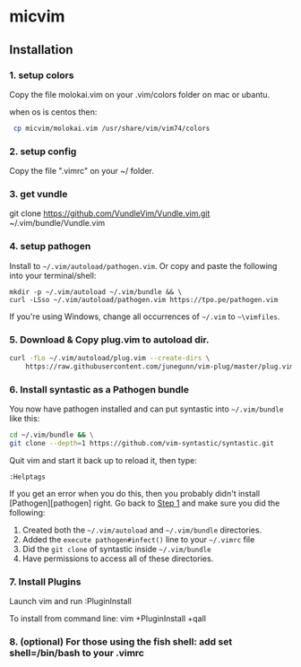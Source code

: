 # micvim


## Installation

### 1. setup colors

Copy the file molokai.vim on your .vim/colors folder on mac or ubantu.

when os is centos then:
```sh
 cp micvim/molokai.vim /usr/share/vim/vim74/colors
```


### 2. setup config

Copy the file ".vimrc" on your ~/ folder.


### 3. get vundle

git clone https://github.com/VundleVim/Vundle.vim.git ~/.vim/bundle/Vundle.vim

### 4. setup pathogen

Install to `~/.vim/autoload/pathogen.vim`.
Or copy and paste the following into your terminal/shell:

    mkdir -p ~/.vim/autoload ~/.vim/bundle && \
    curl -LSso ~/.vim/autoload/pathogen.vim https://tpo.pe/pathogen.vim

If you're using Windows, change all occurrences of `~/.vim` to `~\vimfiles`.

### 5. Download & Copy plug.vim to autoload dir.
```sh
curl -fLo ~/.vim/autoload/plug.vim --create-dirs \
    https://raw.githubusercontent.com/junegunn/vim-plug/master/plug.vim
```

### 6. Install syntastic as a Pathogen bundle

You now have pathogen installed and can put syntastic into `~/.vim/bundle` like
this:
```sh
cd ~/.vim/bundle && \
git clone --depth=1 https://github.com/vim-syntastic/syntastic.git
```
Quit vim and start it back up to reload it, then type:
```vim
:Helptags
```
If you get an error when you do this, then you probably didn't install
[Pathogen][pathogen] right. Go back to [Step 1](#step1) and make sure you did the
following:

1. Created both the `~/.vim/autoload` and `~/.vim/bundle` directories.
2. Added the `execute pathogen#infect()` line to your `~/.vimrc` file
3. Did the `git clone` of syntastic inside `~/.vim/bundle`
4. Have permissions to access all of these directories.


### 7. Install Plugins

Launch vim and run :PluginInstall

To install from command line: vim +PluginInstall +qall

### 8. (optional) For those using the fish shell: add set shell=/bin/bash to your .vimrc
